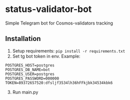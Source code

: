 # status-validator-bot
Simple Telegram bot for Cosmos-validators tracking

## Installation
1. Setup requirements: `pip install -r requirements.txt`
2. Set tg bot token in env. Example:
```
POSTGRES_HOST=postgres
POSTGRES_DB_NAME=bot
POSTGRES_USER=postgres
POSTGRES_PASSWORD=000000
TOKEN=89372657520:dfsljf3534lh36hFFkjbk34534kbk6
```
3. Run main.py
